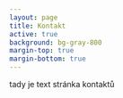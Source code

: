 ```yaml
---
layout: page
title: Kontakt
active: true
background: bg-gray-800
margin-top: true
margin-bottom: true
---
```

tady je text stránka kontaktů

